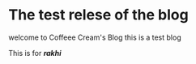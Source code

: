 # The test relese of the blog
welcome to Coffeee Cream's Blog this is a test blog

This is for __*rakhi*__
